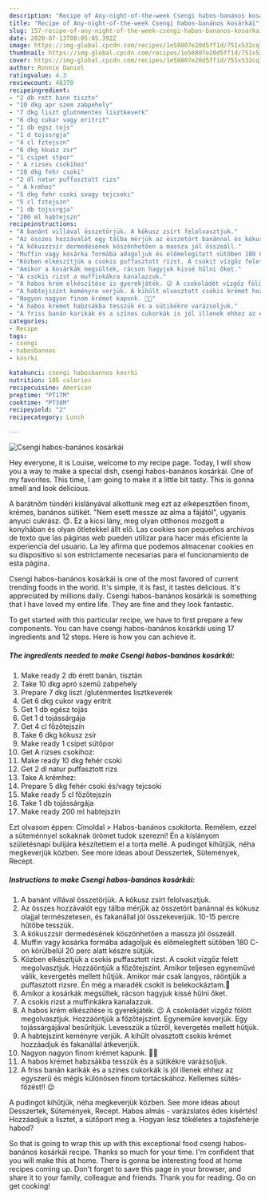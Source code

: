 ```yaml
---
description: "Recipe of Any-night-of-the-week Csengi habos-banános kosárkái"
title: "Recipe of Any-night-of-the-week Csengi habos-banános kosárkái"
slug: 157-recipe-of-any-night-of-the-week-csengi-habos-bananos-kosarkai
date: 2020-07-13T00:05:05.392Z
image: https://img-global.cpcdn.com/recipes/1e58807e20d5ff1d/751x532cq70/csengi-habos-bananos-kosarkai-recept-foto.jpg
thumbnail: https://img-global.cpcdn.com/recipes/1e58807e20d5ff1d/751x532cq70/csengi-habos-bananos-kosarkai-recept-foto.jpg
cover: https://img-global.cpcdn.com/recipes/1e58807e20d5ff1d/751x532cq70/csengi-habos-bananos-kosarkai-recept-foto.jpg
author: Ronnie Daniel
ratingvalue: 4.3
reviewcount: 46378
recipeingredient:
- "2 db rett bann tisztn"
- "10 dkg apr szem zabpehely"
- "7 dkg liszt glutnmentes lisztkeverk"
- "6 dkg cukor vagy eritrit"
- "1 db egsz tojs"
- "1 d tojssrgja"
- "4 cl fztejszn"
- "6 dkg kkusz zsr"
- "1 csipet stpor"
- " A rizses csokihoz"
- "10 dkg fehr csoki"
- "2 dl natur puffasztott rizs"
- " A krmhez"
- "5 dkg fehr csoki svagy tejcsoki"
- "5 cl fztejszn"
- "1 db tojssrgja"
- "200 ml habtejszn"
recipeinstructions:
- "A banánt villával összetörjük. A kókusz zsírt felolvasztjuk."
- "Az összes hozzávalót egy tálba mérjük az összetört banánnal és kókusz olajjal természetesen, és fakanállal jól összekeverjük. 10-15 percre hűtőbe tesszük."
- "A kókuszzsír dermedésének köszönhetően a massza jól összeáll."
- "Muffin vagy kosárka formába adagoljuk és előmelegített sütőben 180 C-on körülbelül 20 perc alatt készre sütjük."
- "Közben elkészítjük a csokis puffasztott rizst. A csokit vízgőz felett megolvasztjuk. Hozzáöntjük a főzőtejszínt. Amikor teljesen egyneművé válik, kevergetés mellett hűtjük. Amikor már csak langyos, ráöntjük a puffasztott rizsre. Én még a maradék csokit is belekockáztam.🤗"
- "Amikor a kosárkák megsültek, rácson hagyjuk kissé hűlni őket."
- "A csokis rizst a muffinkákra kanalazzuk."
- "A habos krém elkészítése is gyerekjáték. 😉 A csokoládét vízgőz fölött megolvasztjuk. Hozzáöntjük a főzőtejszínt. Egyneműre keverjük. Egy tojássárgájával besűrítjük. Levesszük a tűzről, kevergetés mellett hűtjük."
- "A habtejszínt keményre verjük. A kihűlt olvasztott csokis krémet hozzáadjuk és fakanállal átkeverjük."
- "Nagyon nagyon finom krémet kapunk. 🤗😋"
- "A habos krémet habzsákba tesszük és a sütikékre varázsoljuk."
- "A friss banán karikák és a színes cukorkák is jól illenek ehhez az egyszerű és mégis különösen finom tortácskához. Kellemes sütés-főzést!! 😉"
categories:
- Recipe
tags:
- csengi
- habosbannos
- kosrki

katakunci: csengi habosbannos kosrki 
nutrition: 185 calories
recipecuisine: American
preptime: "PT17M"
cooktime: "PT38M"
recipeyield: "2"
recipecategory: Lunch

---
```



![Csengi habos-banános kosárkái](https://img-global.cpcdn.com/recipes/1e58807e20d5ff1d/751x532cq70/csengi-habos-bananos-kosarkai-recept-foto.jpg)

Hey everyone, it is Louise, welcome to my recipe page. Today, I will show you a way to make a special dish, csengi habos-banános kosárkái. One of my favorites. This time, I am going to make it a little bit tasty. This is gonna smell and look delicious.

A barátnőm tündéri kislányával alkottunk meg ezt az elképesztően finom, krémes, banános sütikét. &#34;Nem esett messze az alma a fájától&#34;, ugyanis anyuci cukrász. 😊. Ez a kicsi lány, meg olyan otthonos mozgott a konyhában és olyan ötletekkel állt elő. Las cookies son pequeños archivos de texto que las páginas web pueden utilizar para hacer más eficiente la experiencia del usuario. La ley afirma que podemos almacenar cookies en su dispositivo si son estrictamente necesarias para el funcionamiento de esta página.

Csengi habos-banános kosárkái is one of the most favored of current trending foods in the world. It's simple, it is fast, it tastes delicious. It's appreciated by millions daily. Csengi habos-banános kosárkái is something that I have loved my entire life. They are fine and they look fantastic.


To get started with this particular recipe, we have to first prepare a few components. You can have csengi habos-banános kosárkái using 17 ingredients and 12 steps. Here is how you can achieve it.

<!--inarticleads1-->

##### The ingredients needed to make Csengi habos-banános kosárkái:

1. Make ready 2 db érett banán, tisztán
1. Take 10 dkg apró szemű zabpehely
1. Prepare 7 dkg liszt /gluténmentes lisztkeverék
1. Get 6 dkg cukor vagy eritrit
1. Get 1 db egész tojás
1. Get 1 d tojássárgája
1. Get 4 cl főzőtejszín
1. Take 6 dkg kókusz zsír
1. Make ready 1 csipet sütőpor
1. Get  A rizses csokihoz:
1. Make ready 10 dkg fehér csoki
1. Get 2 dl natur puffasztott rizs
1. Take  A krémhez:
1. Prepare 5 dkg fehér csoki és/vagy tejcsoki
1. Make ready 5 cl főzőtejszín
1. Take 1 db tojássárgája
1. Make ready 200 ml habtejszín


Ezt olvasom éppen: Címoldal &gt; Habos-banános csokitorta. Remélem, ezzel a süteménnyel sokaknak örömet tudok szerezni! Én a kislányom születésnapi bulijára készítettem el a torta mellé. A pudingot kihűtjük, néha megkeverjük közben. See more ideas about Desszertek, Sütemények, Recept. 

<!--inarticleads2-->

##### Instructions to make Csengi habos-banános kosárkái:

1. A banánt villával összetörjük. A kókusz zsírt felolvasztjuk.
1. Az összes hozzávalót egy tálba mérjük az összetört banánnal és kókusz olajjal természetesen, és fakanállal jól összekeverjük. 10-15 percre hűtőbe tesszük.
1. A kókuszzsír dermedésének köszönhetően a massza jól összeáll.
1. Muffin vagy kosárka formába adagoljuk és előmelegített sütőben 180 C-on körülbelül 20 perc alatt készre sütjük.
1. Közben elkészítjük a csokis puffasztott rizst. A csokit vízgőz felett megolvasztjuk. Hozzáöntjük a főzőtejszínt. Amikor teljesen egyneművé válik, kevergetés mellett hűtjük. Amikor már csak langyos, ráöntjük a puffasztott rizsre. Én még a maradék csokit is belekockáztam.🤗
1. Amikor a kosárkák megsültek, rácson hagyjuk kissé hűlni őket.
1. A csokis rizst a muffinkákra kanalazzuk.
1. A habos krém elkészítése is gyerekjáték. 😉 A csokoládét vízgőz fölött megolvasztjuk. Hozzáöntjük a főzőtejszínt. Egyneműre keverjük. Egy tojássárgájával besűrítjük. Levesszük a tűzről, kevergetés mellett hűtjük.
1. A habtejszínt keményre verjük. A kihűlt olvasztott csokis krémet hozzáadjuk és fakanállal átkeverjük.
1. Nagyon nagyon finom krémet kapunk. 🤗😋
1. A habos krémet habzsákba tesszük és a sütikékre varázsoljuk.
1. A friss banán karikák és a színes cukorkák is jól illenek ehhez az egyszerű és mégis különösen finom tortácskához. Kellemes sütés-főzést!! 😉


A pudingot kihűtjük, néha megkeverjük közben. See more ideas about Desszertek, Sütemények, Recept. Habos almás - varázslatos édes kísértés! Hozzáadjuk a lisztet, a sütőport meg a. Hogyan lesz tökéletes a tojásfehérje habod? 

So that is going to wrap this up with this exceptional food csengi habos-banános kosárkái recipe. Thanks so much for your time. I'm confident that you will make this at home. There is gonna be interesting food at home recipes coming up. Don't forget to save this page in your browser, and share it to your family, colleague and friends. Thank you for reading. Go on get cooking!
